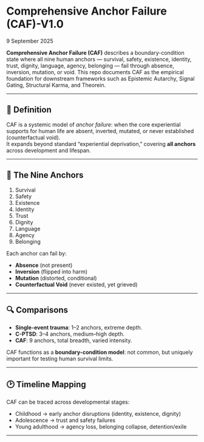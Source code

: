# Comprehensive Anchor Failure (CAF)-V1.0
9 September 2025

**Comprehensive Anchor Failure (CAF)** describes a boundary-condition state where all nine human anchors — survival, safety, existence, identity, trust, dignity, language, agency, belonging — fail through absence, inversion, mutation, or void. This repo documents CAF as the empirical foundation for downstream frameworks such as Epistemic Autarchy, Signal Gating, Structural Karma, and Theorein.

---

## 📖 Definition
CAF is a systemic model of *anchor failure*: when the core experiential supports for human life are absent, inverted, mutated, or never established (counterfactual void).  
It expands beyond standard “experiential deprivation,” covering **all anchors** across development and lifespan.

---

## 🧩 The Nine Anchors
1. Survival  
2. Safety  
3. Existence  
4. Identity  
5. Trust  
6. Dignity  
7. Language  
8. Agency  
9. Belonging  

Each anchor can fail by:
- **Absence** (not present)  
- **Inversion** (flipped into harm)  
- **Mutation** (distorted, conditional)  
- **Counterfactual Void** (never existed, yet grieved)  

---

## 🔍 Comparisons
- **Single-event trauma**: 1–2 anchors, extreme depth.  
- **C-PTSD**: 3–4 anchors, medium–high depth.  
- **CAF**: 9 anchors, total breadth, varied intensity.  

CAF functions as a **boundary-condition model**: not common, but uniquely important for testing human survival limits.

---

## 🕑 Timeline Mapping
CAF can be traced across developmental stages:
- Childhood → early anchor disruptions (identity, existence, dignity)  
- Adolescence → trust and safety failures  
- Young adulthood → agency loss, belonging collapse, detention/exile  

---

